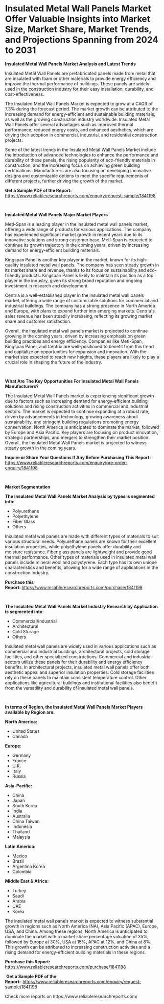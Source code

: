 <p><h1>Insulated Metal Wall Panels Market Offer Valuable Insights into Market Size, Market Share, Market Trends, and Projections Spanning from 2024 to 2031</h1></p><p><strong>Insulated Metal Wall Panels Market Analysis and Latest Trends</strong></p>
<p><p>Insulated Metal Wall Panels are prefabricated panels made from metal that are insulated with foam or other materials to provide energy efficiency and improve the thermal performance of buildings. These panels are widely used in the construction industry for their easy installation, durability, and cost-effectiveness.</p><p>The Insulated Metal Wall Panels Market is expected to grow at a CAGR of 7.3% during the forecast period. The market growth can be attributed to the increasing demand for energy-efficient and sustainable building materials, as well as the growing construction industry worldwide. Insulated Metal Wall Panels offer several advantages such as improved thermal performance, reduced energy costs, and enhanced aesthetics, which are driving their adoption in commercial, industrial, and residential construction projects.</p><p>Some of the latest trends in the Insulated Metal Wall Panels Market include the introduction of advanced technologies to enhance the performance and durability of these panels, the rising popularity of eco-friendly materials in construction, and the increasing focus on achieving green building certifications. Manufacturers are also focusing on developing innovative designs and customizable options to meet the specific requirements of different projects, further driving the growth of the market.</p></p>
<p><strong>Get a Sample PDF of the Report:&nbsp;</strong> <a href="https://www.reliableresearchreports.com/enquiry/request-sample/1841198">https://www.reliableresearchreports.com/enquiry/request-sample/1841198</a></p>
<p>&nbsp;</p>
<p><strong>Insulated Metal Wall Panels Major Market Players</strong></p>
<p><p>Metl-Span is a leading player in the insulated metal wall panels market, offering a wide range of products for various applications. The company has experienced significant market growth in recent years due to its innovative solutions and strong customer base. Metl-Span is expected to continue its growth trajectory in the coming years, driven by increasing demand for energy-efficient building materials.</p><p>Kingspan Panel is another key player in the market, known for its high-quality insulated metal wall panels. The company has seen steady growth in its market share and revenue, thanks to its focus on sustainability and eco-friendly products. Kingspan Panel is likely to maintain its position as a top player in the industry, given its strong brand reputation and ongoing investment in research and development.</p><p>Centria is a well-established player in the insulated metal wall panels market, offering a wide range of customizable solutions for commercial and industrial buildings. The company has a strong presence in North America and Europe, with plans to expand further into emerging markets. Centria's sales revenue has been steadily increasing, reflecting its growing market share and customer satisfaction.</p><p>Overall, the insulated metal wall panels market is projected to continue growing in the coming years, driven by increasing emphasis on green building practices and energy efficiency. Companies like Metl-Span, Kingspan Panel, and Centria are well-positioned to benefit from this trend and capitalize on opportunities for expansion and innovation. With the market size expected to reach new heights, these players are likely to play a crucial role in shaping the future of the industry.</p></p>
<p>&nbsp;</p>
<p><strong>What Are The Key Opportunities For Insulated Metal Wall Panels Manufacturers?</strong></p>
<p><p>The Insulated Metal Wall Panels market is experiencing significant growth due to factors such as increasing demand for energy-efficient building solutions and rising construction activities in commercial and industrial sectors. The market is expected to continue expanding at a robust rate, driven by advancements in technology, growing awareness about sustainability, and stringent building regulations promoting energy conservation. North America is anticipated to dominate the market, followed by Europe and Asia Pacific. Key players are focusing on product innovation, strategic partnerships, and mergers to strengthen their market position. Overall, the Insulated Metal Wall Panels market is projected to witness steady growth in the coming years.</p></p>
<p><strong>Inquire or Share Your Questions If Any Before Purchasing This Report:</strong> <a href="https://www.reliableresearchreports.com/enquiry/pre-order-enquiry/1841198">https://www.reliableresearchreports.com/enquiry/pre-order-enquiry/1841198</a></p>
<p>&nbsp;</p>
<p><strong>Market Segmentation</strong></p>
<p><strong>The Insulated Metal Wall Panels Market Analysis by types is segmented into:</strong></p>
<p><ul><li>Polyurethane</li><li>Polyethylene</li><li>Fiber Glass</li><li>Others</li></ul></p>
<p><p>Insulated metal wall panels are made with different types of materials to suit various structural needs. Polyurethane panels are known for their excellent insulation properties, while polyethylene panels offer durability and moisture resistance. Fiber glass panels are lightweight and provide good thermal performance. Other types of materials used in insulated metal wall panels include mineral wool and polystyrene. Each type has its own unique characteristics and benefits, allowing for a wide range of applications in the construction industry.</p></p>
<p><strong>Purchase this Report:&nbsp;</strong><a href="https://www.reliableresearchreports.com/purchase/1841198">https://www.reliableresearchreports.com/purchase/1841198</a></p>
<p>&nbsp;</p>
<p><strong>The Insulated Metal Wall Panels Market Industry Research by Application is segmented into:</strong></p>
<p><ul><li>Commercial/Industrial</li><li>Architectural</li><li>Cold Storage</li><li>Others</li></ul></p>
<p><p>Insulated metal wall panels are widely used in various applications such as commercial and industrial buildings, architectural projects, cold storage facilities, and other specialized constructions. Commercial and industrial sectors utilize these panels for their durability and energy efficiency benefits. In architectural projects, insulated metal wall panels offer both aesthetic appeal and superior insulation properties. Cold storage facilities rely on these panels to maintain consistent temperature control. Other applications like agricultural buildings and institutional facilities also benefit from the versatility and durability of insulated metal wall panels.</p></p>
<p>&nbsp;</p>
<p><strong>In terms of Region, the Insulated Metal Wall Panels Market Players available by Region are:</strong></p>
<p>
    <p> <strong> North America: </strong>
        <ul>
            <li>United States</li>
            <li>Canada</li>
        </ul>
        </p> 
    <p> <strong> Europe: </strong>
        <ul>
            <li>Germany</li>
            <li>France</li>
            <li>U.K.</li>
            <li>Italy</li>
            <li>Russia</li>
        </ul>
        </p> 
    <p> <strong> Asia-Pacific: </strong>
        <ul>
            <li>China</li>
            <li>Japan</li>
            <li>South Korea</li>
            <li>India</li>
            <li>Australia</li>
            <li>China Taiwan</li>
            <li>Indonesia</li>
            <li>Thailand</li>
            <li>Malaysia</li>
        </ul>
        </p> 
    <p> <strong> Latin America: </strong>
        <ul>
            <li>Mexico</li>
            <li>Brazil</li>
            <li>Argentina Korea</li>
            <li>Colombia</li>
        </ul>
        </p> 
    <p> <strong> Middle East & Africa: </strong>
        <ul>
            <li>Turkey</li>
            <li>Saudi</li>
            <li>Arabia</li>
            <li>UAE</li>
            <li>Korea</li>
        </ul>
    </p>
    </p>
<p><p>The insulated metal wall panels market is expected to witness substantial growth in regions such as North America (NA), Asia Pacific (APAC), Europe, USA, and China. Among these regions, North America is anticipated to dominate the market with a market share percentage valuation of 35%, followed by Europe at 30%, USA at 15%, APAC at 12%, and China at 8%. This growth can be attributed to increasing construction activities and a rising demand for energy-efficient building materials in these regions.</p></p>
<p><strong>Purchase this Report: </strong><a href="https://www.reliableresearchreports.com/purchase/1841198">https://www.reliableresearchreports.com/purchase/1841198</a></p>
<p>&nbsp;<strong>Get a Sample PDF of the Report:&nbsp;&nbsp;</strong><a href="https://www.reliableresearchreports.com/enquiry/request-sample/1841198">https://www.reliableresearchreports.com/enquiry/request-sample/1841198</a></p>
<p><strong></strong></p>
<p>Check more reports on https://www.reliableresearchreports.com/</p>